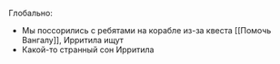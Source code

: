 Глобально:
- Мы поссорились с ребятами на корабле из-за квеста [[Помочь Вангалу]], Ирритила ищут
- Какой-то странный сон Ирритила